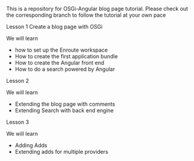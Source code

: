 This is a repository for OSGi-Angular blog page tutorial. Please check out the corresponding branch to follow the tutorial at your own pace

Lesson 1 Create a blog page with OSGi

We will learn 
- how to set up the Enroute workspace
- How to create the first application bundle
- How to create the Angular front end
- How to do a search powered by Angular

Lesson 2

We will learn 
- Extending the blog page with comments
- Extending Search with back end engine

Lesson 3

We will learn 
- Adding Adds
- Extending adds for multiple providers
